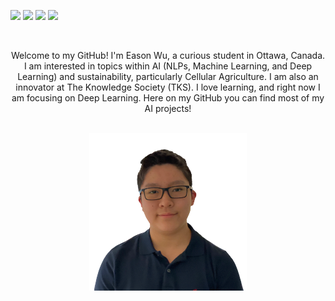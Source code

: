 [<img src="https://img.shields.io/badge/linkedin-%230077B5.svg?&style=for-the-badge&logo=linkedin&logoColor=white" />](https://bit.ly/EWULink) 
[<img src="https://img.shields.io/badge/twitter-%230077B5.svg?&style=for-the-badge&logo=twitter&logoColor=white&color=00acee" />](https://bit.ly/EWUTwitter) 
[<img src="https://img.shields.io/badge/portfolio-330F63?style=for-the-badge&logo=bitbucket&logoColor=white" />](https://bit.ly/EWUPortfolio) 
[<img src="https://img.shields.io/badge/medium-%2312100E.svg?&style=for-the-badge&logo=medium&logoColor=white" />](https://bit.ly/EWUMedium)

<br>

<p align="center">
Welcome to my GitHub! I'm Eason Wu, a curious student in Ottawa, Canada. I am interested in topics within AI (NLPs, Machine Learning, and Deep Learning) and sustainability, particularly Cellular Agriculture. I am also an innovator at The Knowledge Society (TKS). I love learning, and right now I am focusing on Deep Learning. Here on my GitHub you can find most of my AI projects! 
</p>


<br>
<div align="center">
<a href="https://eason-w.github.io/" target="_blank">
  <img src="CSquareNBG.png" alt="Eason Wu" width="50%"/>
</a>
</div>
